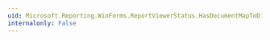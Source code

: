 ```yaml
---
uid: Microsoft.Reporting.WinForms.ReportViewerStatus.HasDocumentMapToDisplay
internalonly: False
---
```

